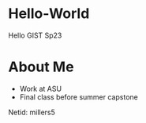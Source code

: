# Hello-World
Hello GIST Sp23

# About Me
- Work at ASU
- Final class before summer capstone

Netid: millers5
